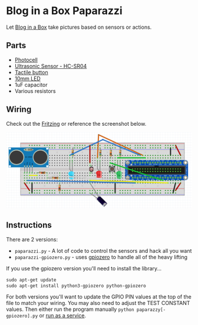 # Blog in a Box Paparazzi
Let [Blog in a Box](https://inabox.blog) take pictures based on sensors or actions.

## Parts
 * [Photocell](https://www.adafruit.com/products/161)
 * [Ultrasonic Sensor - HC-SR04](https://www.sparkfun.com/products/13959)
 * [Tactile button](https://www.adafruit.com/products/367)
 * [10mm LED](https://www.adafruit.com/products/845)
 * 1uF capacitor
 * Various resistors

## Wiring
Check out the [Fritzing](./paparazzi.fzz) or reference the screenshot below.

![Blog in a Box Paparazzi Fritzing](./paparazzi-fritzing.png?raw=true "Blog in a Box Paparazzi Fritzing")

## Instructions
There are 2 versions:
 * `paparazzi.py` - A lot of code to control the sensors and hack all you want
 * `paparazzi-gpiozero.py` - uses [gpiozero](https://gpiozero.readthedocs.io/en/stable/) to handle all of the heavy lifting

If you use the gpiozero version you'll need to install the library...
```
sudo apt-get update
sudo apt-get install python3-gpiozero python-gpiozero
```

For both versions you'll want to update the GPIO PIN values at the top of the file to match your wiring. You may also need to adjust the TEST CONSTANT values. Then either run the program manually `python paparazzy[-gpiozero].py` or [run as a service](http://www.diegoacuna.me/how-to-run-a-script-as-a-service-in-raspberry-pi-raspbian-jessie/).
